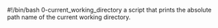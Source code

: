 #!/bin/bash
0-current_working_directory a script that prints the absolute path name of the current working directory.
